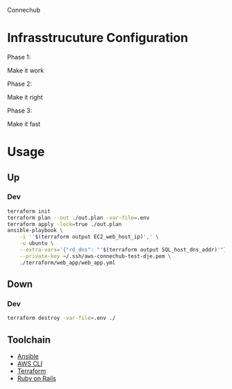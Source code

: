 Connechub


# Infrasstrucuture Configuration

Phase 1:

Make it work

Phase 2:

Make it right

Phase 3:

Make it fast


# Usage

## Up

### Dev

```bash
terraform init
terraform plan --out ./out.plan -var-file=.env
terraform apply -lock=true ./out.plan
ansible-playbook \
    -i ''$(terraform output EC2_web_host_ip)',' \
    -u ubuntu \
    --extra-vars='{"rd_dns": "'$(terraform output SQL_host_dns_addr)'"}' \
    --private-key ~/.ssh/aws-connechub-test-dje.pem \
    ./terraform/web_app/web_app.yml
```

## Down

### Dev

```bash
terraform destroy -var-file=.env ./
```

## Toolchain

- [Ansible](https://www.ansible.com/)
- [AWS CLI](https://aws.amazon.com)
- [Terraform](https://app.terraform.io/app/ConnecHub/workspaces)
- [Ruby on Rails](https://rubyonrails.org/)
